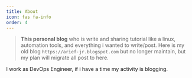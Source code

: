 ```yaml
---
title: About
icon: fas fa-info
order: 4
---
```


> **This personal blog** who is write and sharing tutorial like a linux, automation tools, and everything i wanted to write/post. Here is my old blog `https://arief-jr.blogspot.com` but no longer maintain, but my plan will migrate all post to here.

I work as DevOps Engineer, if i have a time my activity is blogging.

